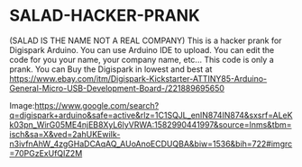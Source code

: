 # SALAD-HACKER-PRANK
 (SALAD IS THE NAME NOT A REAL COMPANY)
This is a hacker prank for Digispark Arduino. You can use Arduino IDE to upload. You can edit the code for you your name, your company name, etc... This code is only a prank. You can Buy the Digispark in lowest and best at https://www.ebay.com/itm/Digispark-Kickstarter-ATTINY85-Arduino-General-Micro-USB-Development-Board-/221889695650 

Image:https://www.google.com/search?q=digispark+arduino&safe=active&rlz=1C1SQJL_enIN874IN874&sxsrf=ALeKk03pn_WirG05ME4njEB8XyL6lyVRWA:1582990441997&source=lnms&tbm=isch&sa=X&ved=2ahUKEwiIk-n3ivfnAhW_4zgGHaDCAqAQ_AUoAnoECDUQBA&biw=1536&bih=722#imgrc=70PGzExUfQIZ2M

